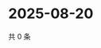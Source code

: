 # 2025-08-20

共 0 条

<!-- BEGIN ZHIHUQUESTIONS -->
<!-- 最后更新时间 Wed Aug 20 2025 14:17:34 GMT+0800 (China Standard Time) -->

<!-- END ZHIHUQUESTIONS -->
